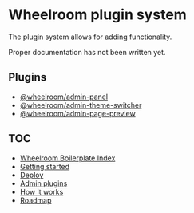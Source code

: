 # Wheelroom plugin system

The plugin system allows for adding functionality.

Proper documentation has not been written yet.

## Plugins

- [@wheelroom/admin-panel](../../admin-panel/README.md)
- [@wheelroom/admin-theme-switcher](../../admin-theme-switcher/README.md)
- [@wheelroom/admin-page-preview](../../admin-page-preview/README.md)

## TOC

- [Wheelroom Boilerplate Index](../README.md)
- [Getting started](./getting-started.md)
- [Deploy](./deploy-wheelroom-project.md)
- [Admin plugins](./admin-plugins.md)
- [How it works](./how-it-works.md)
- [Roadmap](./roadmap.md)
